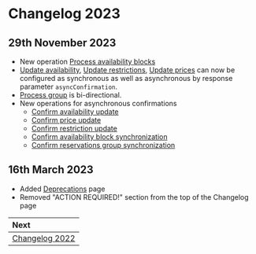 # Changelog 2023

## 29th November 2023

* New operation [Process availability blocks](../channel-manager-operations/availabilityBlock.md)
* [Update availability](../channel-manager-operations/inventory.md#update-availability), [Update restrictions](../channel-manager-operations/inventory.md#update-restrictions), [Update prices](inventory.md#update-prices) can now be configured as synchronous as well as asynchronous by response parameter `asyncConfirmation`.
* [Process group](../channel-manager-operations/reservations.md#request) is bi-directional.
* New operations for asynchronous confirmations
    - [Confirm availability update](../mews-operations/inventory.md#confirm-availability-update)
    - [Confirm price update](../mews-operations/inventory.md#confirm-price-update)
    - [Confirm restriction update](../mews-operations/inventory.md##confirm-reistriction-update)
    - [Confirm availability block synchronization](../mews-operations/availabilityBlock.md##confirm-availability-block-synchronization)
    - [Confirm reservations group synchronization](../mews-operations/reservations.md#confirm-group-synchronization)

## 16th March 2023

* Added [Deprecations](../deprecations/README.md) page
* Removed "ACTION REQUIRED!" section from the top of the Changelog page

| Next |
| :-- |
| [Changelog 2022](changelog2022.md) |
